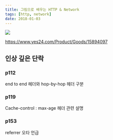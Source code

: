 ```yaml
---
title: 그림으로 배우는 HTTP & Network
tags: [http, network]
date: 2018-01-03
---
```


![](https://image.yes24.com/momo/TopCate448/MidCate010/44791452.jpg)

https://www.yes24.com/Product/Goods/15894097

## 인상 깊은 단락

### p112
end to end 헤더와 hop-by-hop 헤더 구분

### p119
Cache-control : max-age 헤더 관련 설명

### p153
referrer 오타 언급
